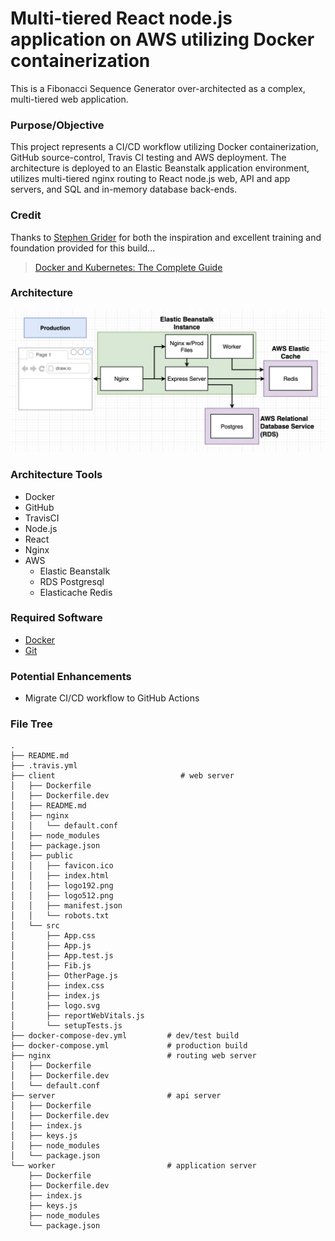 # Multi-tiered React node.js application on AWS utilizing Docker containerization

This is a Fibonacci Sequence Generator over-architected as a complex, multi-tiered web application.

### Purpose/Objective

This project represents a CI/CD workflow utilizing Docker containerization, GitHub source-control, Travis CI testing and AWS deployment. The architecture is deployed to an Elastic Beanstalk application environment, utilizes multi-tiered nginx routing to React node.js web, API and app servers, and SQL and in-memory database back-ends.

### Credit

Thanks to [Stephen Grider](https://www.linkedin.com/in/stephengrider/) for both the inspiration and excellent training and foundation provided for this build...

> [Docker and Kubernetes: The Complete Guide](https://www.udemy.com/course/docker-and-kubernetes-the-complete-guide/)

### Architecture

![Application Architecture](./docker-aws-architecture.png)

### Architecture Tools

* Docker
* GitHub
* TravisCI
* Node.js
* React
* Nginx
* AWS
  * Elastic Beanstalk
  * RDS Postgresql
  * Elasticache Redis

### Required Software

- [Docker](https://www.docker.com/products/docker-desktop/)
- [Git](https://git-scm.com/downloads/)

### Potential Enhancements

- Migrate CI/CD workflow to GitHub Actions

### File Tree

```
.
├── README.md
├── .travis.yml
├── client                            # web server
│   ├── Dockerfile
│   ├── Dockerfile.dev
│   ├── README.md
│   ├── nginx
│   │   └── default.conf
│   ├── node_modules
│   ├── package.json
│   ├── public
│   │   ├── favicon.ico
│   │   ├── index.html
│   │   ├── logo192.png
│   │   ├── logo512.png
│   │   ├── manifest.json
│   │   └── robots.txt
│   └── src
│       ├── App.css
│       ├── App.js
│       ├── App.test.js
│       ├── Fib.js
│       ├── OtherPage.js
│       ├── index.css
│       ├── index.js
│       ├── logo.svg
│       ├── reportWebVitals.js
│       └── setupTests.js
├── docker-compose-dev.yml         # dev/test build
├── docker-compose.yml             # production build
├── nginx                          # routing web server
│   ├── Dockerfile
│   ├── Dockerfile.dev
│   └── default.conf
├── server                         # api server
│   ├── Dockerfile
│   ├── Dockerfile.dev
│   ├── index.js
│   ├── keys.js
│   ├── node_modules
│   └── package.json
└── worker                         # application server
    ├── Dockerfile
    ├── Dockerfile.dev
    ├── index.js
    ├── keys.js
    ├── node_modules
    └── package.json
```
